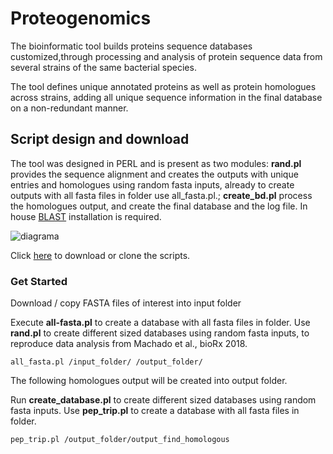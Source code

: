 # Proteogenomics

The bioinformatic tool builds proteins sequence databases customized,through processing and analysis of protein sequence data from several strains of the same bacterial species.

The tool defines unique annotated proteins as well as protein homologues across strains, adding all unique sequence information in the final database on a non-redundant manner.

## Script design and download

The tool was designed in PERL and is present as two modules: **rand.pl** provides the sequence alignment and creates the outputs with unique entries and homologues using random fasta inputs, already to create outputs with all fasta files in folder use all_fasta.pl.; **create_bd.pl** process the homologues output, and create the final database and the log file. In house [BLAST](https://blast.ncbi.nlm.nih.gov/Blast.cgi) installation is required.

![diagrama](https://user-images.githubusercontent.com/8170234/46799804-26eb2580-cd2c-11e8-95bb-4a2da2b573d9.png)

Click [here](https://github.com/karlactm/Proteogenomics.git) to download or clone the scripts.

### Get Started

Download / copy FASTA files of interest into input folder 

Execute **all-fasta.pl** to create a database with all fasta files in folder. Use **rand.pl** to create different sized databases using random fasta inputs, to reproduce data analysis from Machado et al., bioRx 2018.

```
all_fasta.pl /input_folder/ /output_folder/
```

The following homologues output will be created into output folder. 

Run **create_database.pl** to create different sized databases using random fasta inputs. Use **pep_trip.pl** to create a database with all fasta files in folder.

```
pep_trip.pl /output_folder/output_find_homologous
```







